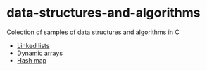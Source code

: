 # data-structures-and-algorithms
Colection of samples of data structures and algorithms in C


* [Linked lists](linked_lists.md)
* [Dynamic arrays](dynamic_arrays.md)
* [Hash map](hashmaps.md)



